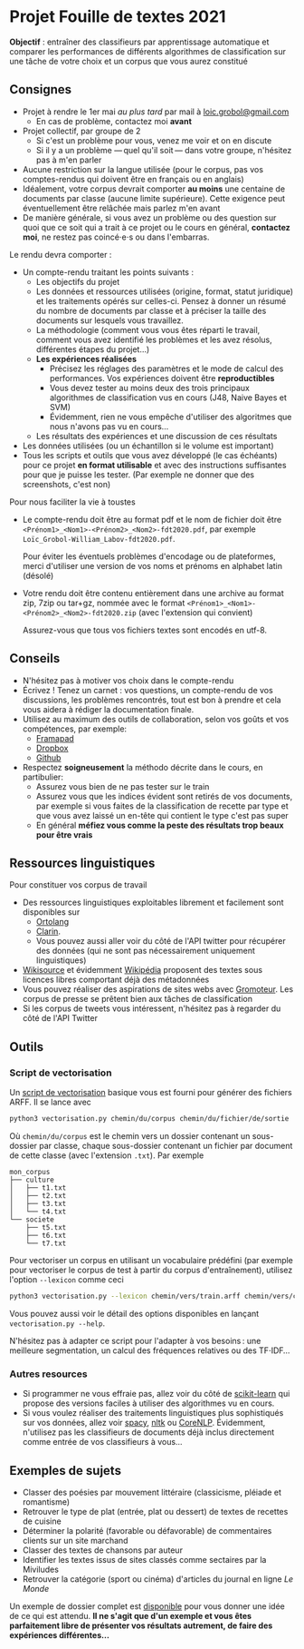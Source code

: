 Projet Fouille de textes 2021
==============================

**Objectif** : entraîner des classifieurs par apprentissage automatique et comparer les performances
de différents algorithmes de classification sur une tâche de votre choix et un corpus que vous aurez
constitué

## Consignes

- Projet à rendre le 1er mai *au plus tard* par mail à [loic.grobol@gmail.com](mailto:loic.grobol@gmail.com)
  - En cas de problème, contactez moi **avant**
- Projet collectif, par groupe de 2
  - Si c'est un problème pour vous, venez me voir et on en discute
  - Si il y a un problème — quel qu'il soit — dans votre groupe, n'hésitez pas à m'en parler
- Aucune restriction sur la langue utilisée (pour le corpus, pas vos comptes-rendus qui doivent être
  en français ou en anglais)
- Idéalement, votre corpus devrait comporter **au moins** une centaine de documents par classe
  (aucune limite supérieure). Cette exigence peut éventuellement être relâchée mais parlez m'en
  avant
- De manière générale, si vous avez un problème ou des question sur quoi que ce soit qui a trait à
  ce projet ou le cours en général, **contactez moi**, ne restez pas coincé⋅e⋅s ou dans l'embarras.


Le rendu devra comporter :

- Un compte-rendu traitant les points suivants :
  - Les objectifs du projet
  - Les données et ressources utilisées (origine, format, statut juridique) et les traitements
    opérés sur celles-ci. Pensez à donner un résumé du nombre de documents par classe et à préciser
    la taille des documents sur lesquels vous travaillez.
  - La méthodologie (comment vous vous êtes réparti le travail, comment vous avez identifié les
    problèmes et les avez résolus, différentes étapes du projet…)
  - **Les expériences réalisées**
    - Précisez les réglages des paramètres et le mode de calcul des performances. Vos expériences
      doivent être **reproductibles**
    - Vous devez tester au moins deux des trois principaux algorithmes de classification vus en
      cours (J48, Naive Bayes et SVM)
    - Évidemment, rien ne vous empêche d'utiliser des algoritmes que nous n'avons pas vu en cours…
  - Les résultats des expériences et une discussion de ces résultats
- Les données utilisées (ou un échantillon si le volume est important)
- Tous les scripts et outils que vous avez développé (le cas échéants) pour ce projet **en format
  utilisable** et avec des instructions suffisantes pour que je puisse les tester. (Par exemple ne
  donner que des screenshots, c'est non)


Pour nous faciliter la vie à toustes

- Le compte-rendu doit être au format pdf et le nom de fichier doit être
  `<Prénom1>_<Nom1>-<Prénom2>_<Nom2>-fdt2020.pdf`, par exemple
  `Loïc_Grobol-William_Labov-fdt2020.pdf`.

  Pour éviter les éventuels problèmes d'encodage ou de plateformes, merci d'utiliser une version de vos noms et prénoms en alphabet latin (désolé)
- Votre rendu doit être contenu entièrement dans une archive au format zip, 7zip ou tar+gz, nommée
  avec le format `<Prénom1>_<Nom1>-<Prénom2>_<Nom2>-fdt2020.zip` (avec l'extension qui convient)

  Assurez-vous que tous vos fichiers textes sont encodés en utf-8.


## Conseils

- N'hésitez pas à motiver vos choix dans le compte-rendu
- Écrivez ! Tenez un carnet : vos questions, un compte-rendu de vos discussions, les problèmes
  rencontrés, tout est bon à prendre et cela vous aidera à rédiger la documentation finale.
- Utilisez au maximum des outils de collaboration, selon vos goûts et vos compétences, par exemple:
  - [Framapad](http://framapad.org/)
  - [Dropbox](https://www.dropbox.com)
  - [Github](http://github.com/)
- Respectez **soigneusement** la méthodo décrite dans le cours, en partibulier:
  - Assurez vous bien de ne pas tester sur le train
  - Assurez vous que les indices évident sont retirés de vos documents, par exemple si vous faites
    de la classification de recette par type et que vous avez laissé un en-tête qui contient le type
    c'est pas super
  - En général **méfiez vous comme la peste des résultats trop beaux pour être vrais**

## Ressources linguistiques

Pour constituer vos corpus de travail

- Des ressources linguistiques exploitables librement et facilement sont disponibles sur
  - [Ortolang](https://www.ortolang.fr/)
  - [Clarin](https://lindat.mff.cuni.cz/repository/xmlui/).
  - Vous pouvez aussi aller voir du côté de l'API twitter pour récupérer des données (qui ne sont
    pas nécessairement uniquement linguistiques)
- [Wikisource](https://fr.wikisource.org) et évidemment [Wikipédia](https://fr.wikisource.org)
  proposent des textes sous licences libres comportant déjà des métadonnées
- Vous pouvez réaliser des aspirations de sites webs avec [Gromoteur](http://gromoteur.ilpga.fr/).
  Les corpus de presse se prêtent bien aux tâches de classification
- Si les corpus de tweets vous intéressent, n'hésitez pas à regarder du côté de l'API Twitter

## Outils

### Script de vectorisation

Un [script de vectorisation](https://github.com/LoicGrobol/intro-fouille-textes/releases/download/stable/vectorisation.py) basique vous est fourni pour générer des fichiers ARFF.
Il se lance avec

```bash
python3 vectorisation.py chemin/du/corpus chemin/du/fichier/de/sortie
```

Où `chemin/du/corpus` est le chemin vers un dossier contenant un sous-dossier par classe, chaque
sous-dossier contenant un fichier par document de cette classe (avec l'extension `.txt`). Par
exemple

```text
mon_corpus
├── culture
│   ├── t1.txt
│   ├── t2.txt
│   ├── t3.txt
│   └── t4.txt
└── societe
    ├── t5.txt
    ├── t6.txt
    └── t7.txt
```

Pour vectoriser un corpus en utilisant un vocabulaire prédéfini (par exemple pour vectoriser le
corpus de test à partir du corpus d'entraînement), utilisez l'option `--lexicon` comme ceci

```bash
python3 vectorisation.py --lexicon chemin/vers/train.arff chemin/vers/corpus/test chemin/du/fichier/de/sortie
```

Vous pouvez aussi voir le détail des options disponibles en lançant `vectorisation.py --help`.

N'hésitez pas à adapter ce script pour l'adapter à vos besoins : une meilleure segmentation, un
calcul des fréquences relatives ou des TF⋅IDF…

### Autres resources

- Si programmer ne vous effraie pas, allez voir du côté de [scikit-learn](https://scikit-learn.org)
  qui propose des versions faciles à utiliser des algorithmes vu en cours.
- Si vous voulez réaliser des traitements linguistiques plus sophistiqués sur vos données, allez
  voir [spacy](https://spacy.io), [nltk](https://www.nltk.org) ou
  [CoreNLP](https://stanfordnlp.github.io/CoreNLP). Évidemment, n'utilisez pas les classifieurs de
  documents déjà inclus directement comme entrée de vos classifieurs à vous…

## Exemples de sujets

- Classer des poésies par mouvement littéraire (classicisme, pléiade et romantisme)
- Retrouver le type de plat (entrée, plat ou dessert) de textes de recettes de cuisine
- Déterminer la polarité (favorable ou défavorable) de commentaires clients sur un site marchand
- Classer des textes de chansons par auteur
- Identifier les textes issus de sites classés comme sectaires par la Miviludes
- Retrouver la catégorie (sport ou cinéma) d'articles du journal en ligne *Le Monde*

Un exemple de dossier complet est [disponible](assignment/example.pdf) pour vous donner une idée de
ce qui est attendu. **Il ne s'agit que d'un exemple et vous êtes parfaitement libre de présenter vos
résultats autrement, de faire des expériences différentes…**
